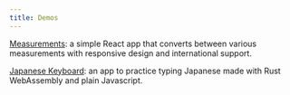 ```yaml
---
title: Demos
---
```


[Measurements](/demos/measurements/index.html): a simple React app that converts between various measurements with responsive design and international support.

[Japanese Keyboard](/demos/jp_keyboard/index.html): an app to practice typing Japanese made with Rust WebAssembly and plain Javascript.
